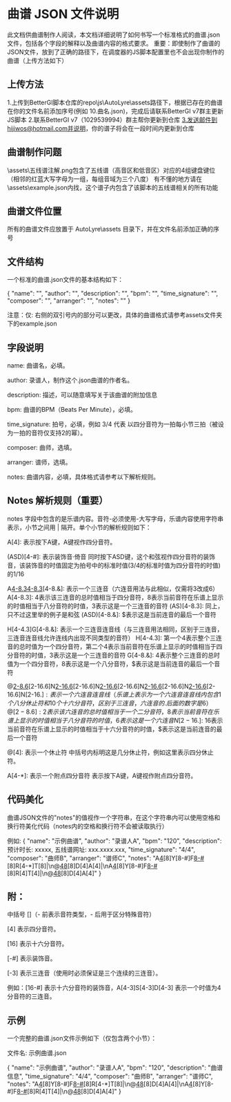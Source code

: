 # 曲谱 JSON 文件说明
此文档供曲谱制作人阅读，本文档详细说明了如何书写一个标准格式的曲谱.json文件，包括各个字段的解释以及曲谱内容的格式要求。
重要：即使制作了曲谱的JSON文件，放到了正确的路径下，在调度器的JS脚本配置里也不会出现你制作的曲谱（上传方法如下）

## 上传方法
1.上传到BetterGI脚本仓库的repo\js\AutoLyre\assets路径下，根据已存在的曲谱在你的文件名前添加序号(例如 10.曲名.json)，完成后请联系BetterGI v7群主更新JS脚本
2.联系BetterGI v7（1029539994）群主帮你更新到仓库
3.发送邮件到hijiwos@hotmail.com并说明，你的谱子将会在一段时间内更新到仓库

## 曲谱制作问题
\assets\五线谱注解.png包含了五线谱（高音区和低音区）对应的4组键盘键位（相邻的红蓝大写字母为一组，每组音域为三个八度）
有不懂的地方请在\assets\example.json内找，这个谱子内包含了该脚本的五线谱相关的所有功能

## 曲谱文件位置
所有的曲谱文件应放置于 AutoLyre\assets 目录下，并在文件名前添加正确的序号

## 文件结构
一个标准的曲谱.json文件的基本结构如下：

{
  "name": "",
  "author": "",
  "description": "",
  "bpm": "",
  "time_signature": "",
  "composer": "",
  "arranger": "",
  "notes": ""
}

注意：仅: 右侧的双引号内的部分可以更改，具体的曲谱格式请参考assets文件夹下的example.json
## 字段说明
name: 曲谱名，必填。

author: 录谱人，制作这个.json曲谱的作者名。

description: 描述，可以随意填写关于该曲谱的附加信息

bpm: 曲谱的BPM（Beats Per Minute），必填。

time_signature: 拍号，必填，例如 3/4 代表 以四分音符为一拍每小节三拍（被设为一拍的音符仅支持2的幂）。

composer: 曲师，选填。

arranger: 谱师，选填。

notes: 曲谱内容，必填，具体格式请参考以下解析规则。

## Notes 解析规则（重要）
notes 字段中包含的是乐谱内容。音符-必须使用-大写字母，乐谱内容使用字符串表示，小节之间用 | 隔开。单个小节的解析规则如下：

A[4]: 表示按下A键，A键视作四分音符。

(ASD)[4-#]: 表示装饰音·倚音
	同时按下ASD键，这个和弦视作四分音符的装饰音，该装饰音的时值固定为拍号中的标准时值(3/4的标准时值为四分音符的时值)的1/16

A[4-8.3](AS)[4-8.3](ASD)[4-8.&]: 表示一个三连音（六连音用法与此相似，仅需将3改成6）
	A[4-8.3]: 4表示该三连音的总时值相当于四分音符，8表示当前音符在乐谱上显示的时值相当于八分音符的时值，3表示这是一个三连音的音符
	(AS)[4-8.3]: 同上，只不过这里举的例子是和弦
	(ASD)[4-8.&]: $表示这是当前连音的最后一个音符

H[4-4.3]G[4-8.&]: 表示一个三连音连音线（与三连音用法相同，区别于三连音，三连音连音线允许连线内出现不同类型的音符）
	H[4-4.3]: 第一个4表示整个三连音的总时值为一个四分音符，第二个4表示当前音符在乐谱上显示的时值相当于四分音符的时值，3表示这是一个三连音的音符
	G[4-8.&]: 4表示整个三连音的总时值为一个四分音符，8表示这是一个八分音符，$表示这是当前连音的最后一个音符

@[2-8.6](AF)[2-16.6]N[2-16.6](AF)[2-16.6]N[2-16.6](AF)[2-16.6]N[2-16.6](AF)[2-16.6]N[2-16.6](AF)[2-16.6]N[2-16.$]: 表示一个六连音连音线（乐谱上表示为一个六连音连音线内包含1个八分休止符和10个十六分音符，区别于三连音，六连音的.后面的数字是6）
	@[2-8.6]: 2表示该六连音的总时值相当于一个二分音符，8表示当前音符在乐谱上显示的时值相当于八分音符的时值，6表示这是一个六连音
	N[2-16.$]: 16表示当前音符在乐谱上显示的时值相当于十六分音符的时值，$表示这是当前连音的最后一个音符

@[4]: 表示一个休止符
	中括号内标明这是几分休止符，例如这里表示四分休止符。

A[4-*]: 表示一个附点四分音符
	表示按下A键，A键视作附点四分音符。

## 代码美化
曲谱JSON文件的"notes"的值视作一个字符串，在这个字符串内可以使用空格和换行符美化代码（notes内的空格和换行符不会被读取执行）

例如: 
{
  "name": "示例曲谱",
  "author": "录谱人A",
  "bpm": "120",
  "description": 预计时长: xxxxx, 五线谱网址: xxx.xxxx.xxx,
  "time_signature": "4/4",
  "composer": "曲师B",
  "arranger": "谱师C",
  "notes": "A[4](ASD)[8]Y[8-#]F[8-#](DFG)[8]R[4-*]T[8]|\n@[4](DFG)[8](CVB)[8]D[4]A[4]|\nA[4](ASD)[8]Y[8-#]F[8-#](DFG)[8]R[4]T[4]|\n@[4](DFG)[8](CVB)[8]D[4]A[4]"
}

## 附：
中括号 []（- 前表示音符类型，- 后用于区分特殊音符）

[4] 表示四分音符。

[16] 表示十六分音符。

[-#] 表示装饰音。

[-3] 表示三连音（使用时必须保证是三个连续的三连音）。

例如：[16-#] 表示十六分音符的装饰音，A[4-3]S[4-3]D[4-3] 表示一个时值为4分音符的三连音。

## 示例
一个完整的曲谱.json文件示例如下（仅包含两个小节）：

文件名: 示例曲谱.json

{
  "name": "示例曲谱",
  "author": "录谱人A",
  "bpm": "120",
  "description": "曲谱信息",
  "time_signature": "4/4",
  "composer": "曲师B",
  "arranger": "谱师C",
  "notes": "A[4](ASD)[8]Y[8-#]F[8-#](DFG)[8]R[4-*]T[8]|\n@[4](DFG)[8](CVB)[8]D[4]A[4]|\nA[4](ASD)[8]Y[8-#]F[8-#](DFG)[8]R[4]T[4]|\n@[4](DFG)[8](CVB)[8]D[4]A[4]"
}